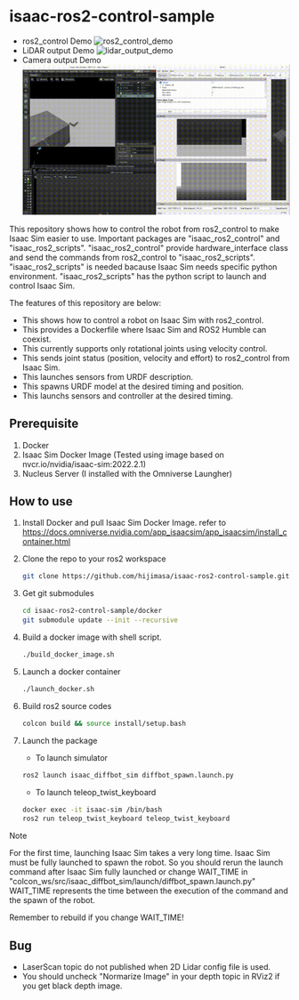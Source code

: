 # isaac-ros2-control-sample
- ros2_control Demo
  ![ros2_control_demo](figs/shm_movie-2023-06-13_21.52.52.gif)
- LiDAR output Demo
  ![lidar_output_demo](figs/shm_movie-2023-08-05_13.14.29.gif)
- Camera output Demo
  ![camera_output_demo](figs/shm_movie-2023-08-11_23.57.19.gif)

This repository shows how to control the robot from ros2_control to make Isaac Sim easier to use.
Important packages are "isaac_ros2_control" and "isaac_ros2_scripts". 
"isaac_ros2_control" provide hardware_interface class and send the commands from ros2_control to "isaac_ros2_scripts".
"isaac_ros2_scripts" is needed bacause Isaac Sim needs specific python environment.
"isaac_ros2_scripts" has the python script to launch and control Isaac Sim.

The features of this repository are below:
- This shows how to control a robot on Isaac Sim with ros2_control.
- This provides a Dockerfile where Isaac Sim and ROS2 Humble can coexist.
- This currently supports only rotational joints using velocity control.
- This sends joint status (position, velocity and effort) to ros2_control from Isaac Sim.
- This launches sensors from URDF description.
- This spawns URDF model at the desired timing and position.
- This launchs sensors and controller at the desired timing.

## Prerequisite
1. Docker
1. Isaac Sim Docker Image (Tested using image based on nvcr.io/nvidia/isaac-sim:2022.2.1)
1. Nucleus Server (I installed with the Omniverse Laungher)

## How to use
1. Install Docker and pull Isaac Sim Docker Image.
   refer to https://docs.omniverse.nvidia.com/app_isaacsim/app_isaacsim/install_container.html

1. Clone the repo to your ros2 workspace
   ```bash
   git clone https://github.com/hijimasa/isaac-ros2-control-sample.git
   ```

1. Get git submodules
   ```bash
   cd isaac-ros2-control-sample/docker
   git submodule update --init --recursive
   ```

1. Build a docker image with shell script.
   ```bash
   ./build_docker_image.sh
   ```

1. Launch a docker container
   ```bash
   ./launch_docker.sh
   ```

1. Build ros2 source codes
   ```bash
   colcon build && source install/setup.bash
   ```

4. Launch the package
   - To launch simulator
   ```bash
   ros2 launch isaac_diffbot_sim diffbot_spawn.launch.py
   ```
   - To launch teleop_twist_keyboard
   ```bash
   docker exec -it isaac-sim /bin/bash
   ros2 run teleop_twist_keyboard teleop_twist_keyboard
   ```

> [!NOTE]
> For the first time, launching Isaac Sim takes a very long time.
> Isaac Sim must be fully launched to spawn the robot.
> So you should rerun the launch command after Isaac Sim fully launched or change WAIT_TIME in "colcon_ws/src/isaac_diffbot_sim/launch/diffbot_spawn.launch.py"
> WAIT_TIME represents the time between the execution of the command and the spawn of the robot.
> 
> Remember to rebuild if you change WAIT_TIME!

## Bug
- LaserScan topic do not published when 2D Lidar config file is used.
- You should uncheck "Normarize Image" in your depth topic in RViz2 if you get black depth image.


